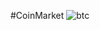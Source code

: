 #CoinMarket
![btc](https://user-images.githubusercontent.com/100318892/189577574-e536da12-d336-4ebe-9be1-bdec814e8eb3.jpg)
